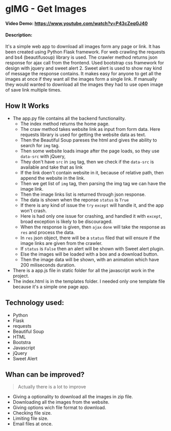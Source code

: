 # gIMG - Get Images
#### Video Demo: https://www.youtube.com/watch?v=P43cZeqGJ40
#### Description:
It's a simple web app to download all images form any page or link. It has been created using Python Flask framework. For web crawling the requests and bs4 (beautifusoup) library is used. The crawler method returns json response for ajax call from the frontend. Used bootstrap css framework for design with jquery and sweet alert 2.
Sweet alert is used to show nay kind of message the response contains.
It makes easy for anyone to get all the images at once if they want all the images form a single link. If manually they
would wanted to download all the images they had to use open image of save link multiple times.

## How It Works
- The app.py file contains all the backend functionality.
    - The index method returns the home page.
    - The craw method takes website link as input from form data. Here requests library is used for getting the website data as text.
    - Then the Beautiful Soup pareses the html and gives the ability to search for `img` tag.
    - Then some website loads image after the page loads, so they use `data-src` with jQuery,
    - They don't have `src` in `img` tag, then we check if the `data-src` is available and take that as link
    - If the link doen't contain website in it, because of relative path, then append the website in the link.
    - Then we get list of `img` tag, then parsing the img tag we can have the image link.
    - Then the image links list is returned through json response.
    - The data is shown when the reponse `status` is `True`
    - If there is any kind of issue the `try` `except` will handle it, and the app won't crash.
    - Here is had only one issue for crashing, and handled it with `except`, broad exception is likely to be discouraged.
    - When the response is given, then `ajax` `done` will take the response as `res` and process the data.
    - In `res` json object, there will be a `status` filed that will ensure if the image links are given from the crawler.
    - If `status` is `False` then an alert will be shown with Sweet alert plugin.
    - Else the images will be loaded with a box and a download button.
    - Then the image data will be shown, with an animation which have 200 miliseconds duration.
- There is a app.js file in static folder for all the javascript work in the project.
- The index.html is in the templates folder. I needed only one template file because it's a simple one page app.

## Technology used:
- Python
- Flask
- requests
- Beautiful Soup
- HTML
- Bootstra
- Javascript
- jQuery
- Sweet Alert


## Whan can be improved?

> Actually there is a lot to improve

- Giving a optionality to download all the images in zip file.
- Downloading all the images from the website.
- Giving options wich file format to download.
- Checking file size.
- Limiting file size.
- Email files at once.
